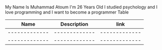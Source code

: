 My Name Is Muhammad Atoum I'm 26 Years Old I studied psychology and I love programming and I want to become a programmer
Table

| Name        | Description | link        |
|-------------|-------------|-------------|
|-------------|-------------|-------------|
|-------------|-------------|-------------|
